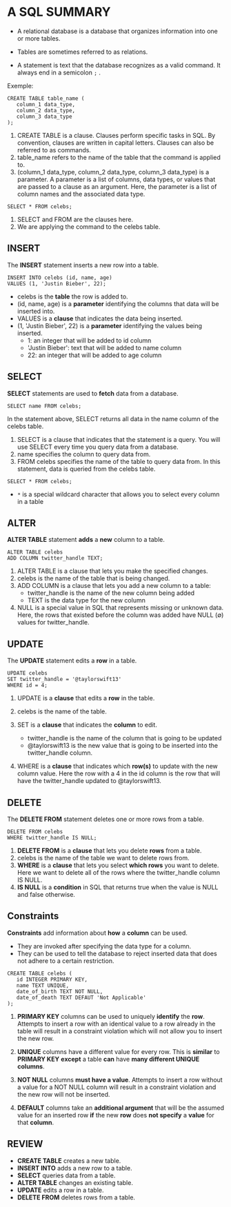 # A SQL SUMMARY
* A relational database is a database that organizes information into one or more tables. 

* Tables are sometimes referred to as relations.

* A statement is text that the database recognizes as a valid command. It always end in a semicolon ```;``` .

Exemple:
```
CREATE TABLE table_name (
   column_1 data_type, 
   column_2 data_type, 
   column_3 data_type
);
```
1. CREATE TABLE is a clause. Clauses perform specific tasks in SQL. By convention, clauses are written in capital letters. Clauses can also be referred to as commands.
2. table_name refers to the name of the table that the command is applied to.
3. (column_1 data_type, column_2 data_type, column_3 data_type) is a parameter. A parameter is a list of columns, data types, or values that are passed to a clause as an argument. Here, the parameter is a list of column names and the associated data type.

```
SELECT * FROM celebs;
```
1. SELECT and FROM are the clauses here.
2. We are applying the command to the celebs table.

## INSERT
The **INSERT** statement inserts a new row into a table.

```
INSERT INTO celebs (id, name, age) 
VALUES (1, 'Justin Bieber', 22);
```
* celebs is the **table** the row is added to.
* (id, name, age) is a **parameter** identifying the columns that data will be inserted into.
* VALUES is a **clause** that indicates the data being inserted.
* (1, 'Justin Bieber', 22) is a **parameter** identifying the values being inserted.
  * 1: an integer that will be added to id column
  * 'Justin Bieber': text that will be added to name column
  * 22: an integer that will be added to age column

## SELECT
**SELECT** statements are used to **fetch** data from a database.
```
SELECT name FROM celebs;
```
In the statement above, SELECT returns all data in the name column of the celebs table.
1. SELECT is a clause that indicates that the statement is a query. You will use SELECT every time you query data from a database.
2. name specifies the column to query data from.
3. FROM celebs specifies the name of the table to query data from. In this statement, data is queried from the celebs table.

```
SELECT * FROM celebs;
```
* ```*``` is a special wildcard character that allows you to select every column in a table

## ALTER
**ALTER TABLE** statement **adds** a **new** column to a table.

```
ALTER TABLE celebs 
ADD COLUMN twitter_handle TEXT;
```
1. ALTER TABLE is a clause that lets you make the specified changes.
2. celebs is the name of the table that is being changed.
3. ADD COLUMN is a clause that lets you add a new column to a table:
   * twitter_handle is the name of the new column being added
   * TEXT is the data type for the new column
4. NULL is a special value in SQL that represents missing or unknown data. Here, the rows that existed before the column was added have NULL (∅) values for twitter_handle.

## UPDATE
The **UPDATE** statement edits a **row** in a table.

```
UPDATE celebs
SET twitter_handle = '@taylorswift13'
WHERE id = 4;
```
1. UPDATE is a **clause** that edits a **row** in the table.
2. celebs is the name of the table.
3. SET is a **clause** that indicates the **column** to edit.

   * twitter_handle is the name of the column that is going to be updated
   * @taylorswift13 is the new value that is going to be inserted into the twitter_handle column.
4. WHERE is a **clause** that indicates which **row(s)** to update with the new column value. Here the row with a 4 in the id column is the row that will have the twitter_handle updated to @taylorswift13.

## DELETE 
The **DELETE FROM** statement deletes one or more rows from a table.
```
DELETE FROM celebs
WHERE twitter_handle IS NULL;
```
1. **DELETE FROM** is a **clause** that lets you delete **rows** from a table.
2. celebs is the name of the table we want to delete rows from.
3. **WHERE** is a **clause** that lets you select **which rows** you want to delete. Here we want to delete all of the rows where the twitter_handle column IS NULL.
4. **IS NULL** is a **condition** in SQL that returns true when the value is NULL and false otherwise.

## Constraints
**Constraints** add information about **how** a **column** can be used. 
* They are invoked after specifying the data type for a column.
* They can be used to tell the database to reject inserted data that does not adhere to a certain restriction.
```
CREATE TABLE celebs (
   id INTEGER PRIMARY KEY, 
   name TEXT UNIQUE,
   date_of_birth TEXT NOT NULL,
   date_of_death TEXT DEFAUT 'Not Applicable'
);
```
1. **PRIMARY KEY** columns can be used to uniquely **identify** the **row**. Attempts to insert a row with an identical value to a row already in the table will result in a constraint violation which will not allow you to insert the new row.

2. **UNIQUE** columns have a different value for every row. This is **similar** to **PRIMARY KEY** **except** a table **can** have **many different UNIQUE columns**.

3. **NOT NULL** columns **must have a value**. Attempts to insert a row without a value for a NOT NULL column will result in a constraint violation and the new row will not be inserted.

4. **DEFAULT** columns take an **additional argument** that will be the assumed value for an inserted row **if** the new **row** does **not specify** a **value** for that **column**.

## REVIEW
* **CREATE TABLE** creates a new table.
* **INSERT INTO** adds a new row to a table.
* **SELECT** queries data from a table.
* **ALTER TABLE** changes an existing table.
* **UPDATE** edits a row in a table.
* **DELETE FROM** deletes rows from a table.